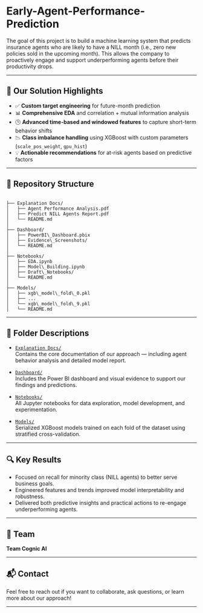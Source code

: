 # Early-Agent-Performance-Prediction

The goal of this project is to build a machine learning system that predicts insurance agents who are likely to have a NILL month (i.e., zero new policies sold in the upcoming month). This allows the company to proactively engage and support underperforming agents before their productivity drops.

---

## 🧠 Our Solution Highlights

- ✅ **Custom target engineering** for future-month prediction
- 📊 **Comprehensive EDA** and correlation + mutual information analysis
- 🕒 **Advanced time-based and windowed features** to capture short-term behavior shifts
- 📉 **Class imbalance handling** using XGBoost with custom parameters (`scale_pos_weight`, `gpu_hist`)
- 💡 **Actionable recommendations** for at-risk agents based on predictive factors

---

## 📁 Repository Structure

```

├── Explanation Docs/
│   ├── Agent Performance Analysis.pdf
│   ├── Predict NILL Agents Report.pdf
│   └── README.md
│
├── Dashboard/
│   ├── PowerBI\_Dashboard.pbix
│   ├── Evidence\_Screenshots/
│   └── README.md
│
├── Notebooks/
│   ├── EDA.ipynb
│   ├── Model\_Building.ipynb
│   ├── Draft\_Notebooks/
│   └── README.md
│
├── Models/
│   ├── xgb\_model\_fold\_0.pkl
│   ├── ...
│   └── xgb\_model\_fold\_9.pkl
│   └── README.md

```

---

## 📝 Folder Descriptions

- [`Explanation Docs/`](./Explanation%20Docs)  
  Contains the core documentation of our approach — including agent behavior analysis and detailed model report.

- [`Dashboard/`](./Dashboard)  
  Includes the Power BI dashboard and visual evidence to support our findings and predictions.

- [`Notebooks/`](./Notebooks)  
  All Jupyter notebooks for data exploration, model development, and experimentation.

- [`Models/`](./Models)  
  Serialized XGBoost models trained on each fold of the dataset using stratified cross-validation.

---

## 🔍 Key Results

- Focused on recall for minority class (NILL agents) to better serve business goals.
- Engineered features and trends improved model interpretability and robustness.
- Delivered both predictive insights and practical actions to re-engage underperforming agents.

---

## 📢 Team

**Team Cognic AI**  

---

## 📬 Contact

Feel free to reach out if you want to collaborate, ask questions, or learn more about our approach!

---